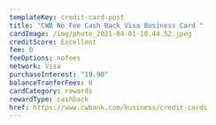 ```yaml
---
templateKey: credit-card-post
title: "CWB No Fee Cash Back Visa Business Card "
cardImage: /img/photo_2021-04-01-10.44.52.jpeg
creditScore: Excellent
fee: 0
feeOptions: nofees
network: Visa
purchaseInterest: "19.90"
balanceTranferFees: 0
cardCategory: rewards
rewardType: cashback
href: https://www.cwbank.com/business/credit-cards
---
```

